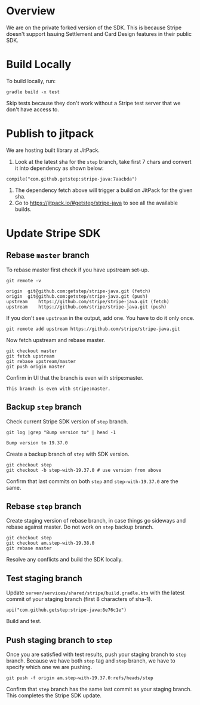 # Overview
We are on the private forked version of the SDK. This is because Stripe doesn't support
Issuing Settlement and Card Design features in their public SDK.

# Build Locally
To build locally, run:

```
gradle build -x test
```

Skip tests because they don't work without a Stripe test server that we don't have access to.

# Publish to jitpack
We are hosting built library at JitPack.

1. Look at the latest sha for the `step` branch, take first 7 chars and convert it into
dependency as shown below:
```
compile("com.github.getstep:stripe-java:7aacbda")
```
1. The dependency fetch above will trigger a build on JitPack for the given sha.
1. Go to https://jitpack.io/#getstep/stripe-java to see all the available builds.

# Update Stripe SDK
## Rebase `master` branch
To rebase master first check if you have upstream set-up.

```
git remote -v

origin	git@github.com:getstep/stripe-java.git (fetch)
origin	git@github.com:getstep/stripe-java.git (push)
upstream	https://github.com/stripe/stripe-java.git (fetch)
upstream	https://github.com/stripe/stripe-java.git (push)
```

If you don't see `upstream` in the output, add one. You have to do it only once.

```
git remote add upstream https://github.com/stripe/stripe-java.git
```

Now fetch upstream and rebase master.

```
git checkout master
git fetch upstream
git rebase upstream/master
git push origin master
```

Confirm in UI that the branch is even with stripe:master.

```
This branch is even with stripe:master.
```

## Backup `step` branch
Check current Stripe SDK version of `step` branch.

```
git log |grep "Bump version to" | head -1

Bump version to 19.37.0
```

Create a backup branch of `step` with SDK version.

```
git checkout step
git checkout -b step-with-19.37.0 # use version from above
```

Confirm that last commits on both `step` and `step-with-19.37.0` are the same.

## Rebase `step` branch
Create staging version of rebase branch, in case things go sideways and rebase against master. Do not work on `step` backup branch.
```
git checkout step
git checkout am.step-with-19.38.0
git rebase master
```
Resolve any conflicts and build the SDK locally.

## Test staging branch
Update `server/services/shared/stripe/build.gradle.kts` with the latest commit of your staging
branch (first 8 characters of sha-1).
```
api("com.github.getstep:stripe-java:8e76c1e")
```
Build and test.

## Push staging branch to `step`
Once you are satisfied with test results, push your staging branch to `step` branch.
Because we have both `step` tag and `step` branch, we have to specify which one we are pushing.
```
git push -f origin am.step-with-19.37.0:refs/heads/step
```
Confirm that `step` branch has the same last commit as your staging branch.
This completes the Stripe SDK update.
